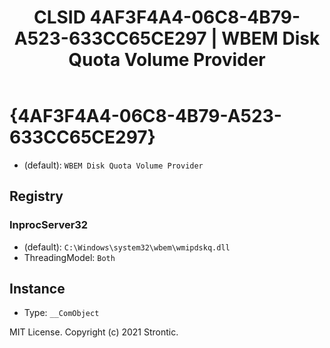 ﻿---
title: "CLSID 4AF3F4A4-06C8-4B79-A523-633CC65CE297 | WBEM Disk Quota Volume Provider"
excerpt: What is COM-Object CLSID 4AF3F4A4-06C8-4B79-A523-633CC65CE297?
---

# {4AF3F4A4-06C8-4B79-A523-633CC65CE297}

* (default): `WBEM Disk Quota Volume Provider`

## Registry


### InprocServer32

* (default): `C:\Windows\system32\wbem\wmipdskq.dll`
* ThreadingModel: `Both`

## Instance

* Type: `__ComObject`

MIT License. Copyright (c) 2021 Strontic.


